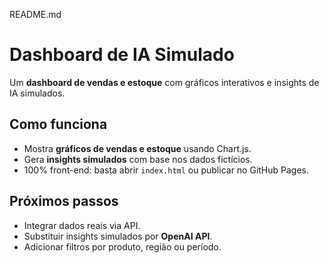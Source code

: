 README.md  

# Dashboard de IA Simulado

Um **dashboard de vendas e estoque** com gráficos interativos e insights de IA simulados.

## Como funciona
- Mostra **gráficos de vendas e estoque** usando Chart.js.
- Gera **insights simulados** com base nos dados fictícios.
- 100% front-end: basta abrir `index.html` ou publicar no GitHub Pages.


## Próximos passos
- Integrar dados reais via API.
- Substituir insights simulados por **OpenAI API**.
- Adicionar filtros por produto, região ou período.

